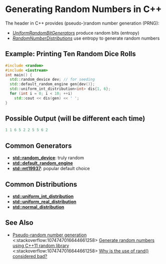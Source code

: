 # Generating Random Numbers in C++

The [<random>](https://en.cppreference.com/w/cpp/header/random)
header in C++ provides (pseudo-)random number generation (PRNG):
- *[UniformRandomBitGenerators](https://en.cppreference.com/w/cpp/named_req/UniformRandomBitGenerators)* produce random bits (entropy)
- *[RandomNumberDistributions](https://en.cppreference.com/w/cpp/named_req/RandomNumberDistribution)* use entropy to generate random numbers

## Example: Printing Ten Random Dice Rolls
```cpp
#include <random>
#include <iostream>
int main() {
  std::random_device dev; // for seeding
  std::default_random_engine gen{dev()};
  std::uniform_int_distribution<int> dis{1, 6};
  for (int i = 0; i < 10; ++i)
    std::cout << dis(gen) << ' ';
}
```

## Possible Output (will be different each time)
```cpp
1 1 6 5 2 2 5 5 6 2
```

<!-- inline -->
## Common Generators
- **[std::random_device](https://en.cppreference.com/w/cpp/numeric/random/random_device)**: truly random
- **[std::default_random_engine](https://timsong-cpp.github.io/cppwp/n4868/rand.predef#lib:default_random_engine)**
- **[std::mt19937](https://timsong-cpp.github.io/cppwp/n4868/rand.predef#lib:mt19937)**: popular default choice

<!-- inline -->
## Common Distributions
- **[std::uniform_int_distribution](https://en.cppreference.com/w/cpp/numeric/random/uniform_int_distribution)**
- **[std::uniform_real_distribution](https://en.cppreference.com/w/cpp/numeric/random/uniform_real_distribution)**
- **[std::normal_distribution](https://en.cppreference.com/w/cpp/numeric/random/normal_distribution)**

## See Also
- [Pseudo-random number generation](https://en.cppreference.com/w/cpp/numeric/random)  
<:stackoverflow:1074747016644661258>
[Generate random numbers using C++11 random library](https://stackoverflow.com/q/19665818/5740428)  
<:stackoverflow:1074747016644661258>
[Why is the use of rand() considered bad?](https://stackoverflow.com/q/52869166/5740428)